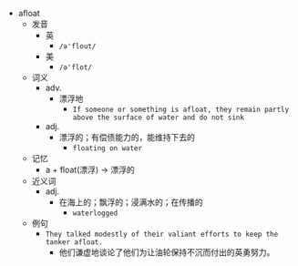 - afloat
  - 发音
    - 英
      - `/ə'flout/`
    - 美
      - `/ə'flot/`
  - 词义
    - adv.
      - 漂浮地
        - `If someone or something is afloat, they remain partly above the surface of water and do not sink`
    - adj.
      - 漂浮的；有偿债能力的，能维持下去的
        - `floating on water`
  - 记忆
    - a + float(漂浮) → 漂浮的
  - 近义词
    - adj.
      - 在海上的；飘浮的；浸满水的；在传播的
        - `waterlogged`
  - 例句
    - `They talked modestly of their valiant efforts to keep the tanker afloat.`
      - 他们谦虚地谈论了他们为让油轮保持不沉而付出的英勇努力。

